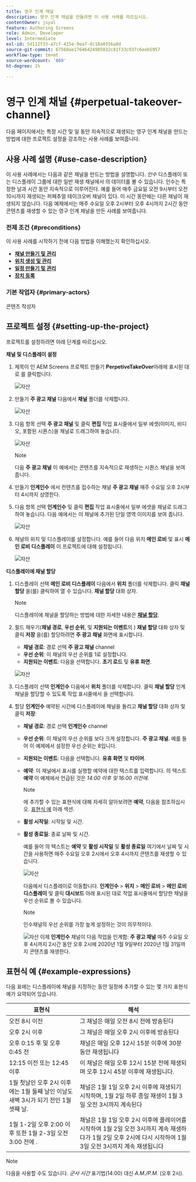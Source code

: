 ```yaml
---
title: 영구 인계 채널
description: 영구 인계 채널을 만들려면 이 사용 사례를 따르십시오.
contentOwner: jsyal
feature: Authoring Screens
role: Admin, Developer
level: Intermediate
exl-id: 5d112f33-a7cf-415e-9ea7-dc18a0356a8d
source-git-commit: 67560ae17646424985032c81f33c937c6eeb5957
workflow-type: tm+mt
source-wordcount: '869'
ht-degree: 1%

---
```


# 영구 인계 채널 {#perpetual-takeover-channel}

다음 페이지에서는 특정 시간 및 일 동안 지속적으로 재생되는 영구 인계 채널을 만드는 방법에 대한 프로젝트 설정을 강조하는 사용 사례를 보여줍니다.

## 사용 사례 설명 {#use-case-description}

이 사용 사례에서는 다음과 같은 채널을 만드는 방법을 설명합니다. *인수* 디스플레이 또는 디스플레이 그룹에 대한 일반 재생 채널에서 의 데이터를 볼 수 있습니다. 인수는 특정한 날과 시간 동안 지속적으로 이루어진다.
예를 들어 매주 금요일 오전 9시부터 오전 10시까지 재생되는 퍼페추얼 테이크오버 채널이 있다. 이 시간 동안에는 다른 채널이 재생되지 않습니다. 다음 예제에서는 매주 수요일 오후 2시부터 오후 4시까지 2시간 동안 콘텐츠를 재생할 수 있는 영구 인계 채널을 만든 사례를 보여줍니다.

### 전제 조건 {#preconditions}

이 사용 사례를 시작하기 전에 다음 방법을 이해했는지 확인하십시오.

* **[채널 만들기 및 관리](managing-channels.md)**
* **[위치 생성 및 관리](managing-locations.md)**
* **[일정 만들기 및 관리](managing-schedules.md)**
* **[장치 등록](device-registration.md)**

### 기본 작업자 {#primary-actors}

콘텐츠 작성자

## 프로젝트 설정 {#setting-up-the-project}

프로젝트를 설정하려면 아래 단계를 따르십시오.

**채널 및 디스플레이 설정**

1. 제목이 인 AEM Screens 프로젝트 만들기 **PerpetiveTakeOver**&#x200B;아래에 표시된 대로 를 클릭합니다.

   ![자산](assets/p_usecase1.png)

1. 만들기 **주 광고 채널** 다음에서 **채널** 폴더를 삭제합니다.

   ![자산](assets/p_usecase2.png)

1. 다음 항목 선택 **주 광고 채널** 및 클릭 **편집** 작업 표시줄에서 일부 에셋(이미지, 비디오, 포함된 시퀀스)을 채널로 드래그하여 놓습니다.

   ![자산](assets/p_usecase3.png)


   >[!NOTE]
   >다음 **주 광고 채널** 이 예에서는 콘텐츠를 지속적으로 재생하는 시퀀스 채널을 보여 줍니다.

1. 만들기 **인계인수** 에서 컨텐츠를 접수하는 채널 **주 광고 채널** 매주 수요일 오후 2시부터 4시까지 상영한다.

1. 다음 항목 선택 **인계인수** 및 클릭 **편집** 작업 표시줄에서 일부 에셋을 채널로 드래그하여 놓습니다. 다음 예에서는 이 채널에 추가된 단일 영역 이미지를 보여 줍니다.

   ![자산](assets/p_usecase4.png)

1. 채널의 위치 및 디스플레이를 설정합니다. 예를 들어 다음 위치 **메인 로비** 및 표시 **메인 로비 디스플레이** 이 프로젝트에 대해 설정됩니다.

   ![자산](assets/p_usecase5.png)

**디스플레이에 채널 할당**

1. 디스플레이 선택 **메인 로비 디스플레이** 다음에서 **위치** 폴더를 삭제합니다. 클릭 **채널 할당** 을(를) 클릭하여 열 수 있습니다. **채널 할당** 대화 상자.

   >[!NOTE]
   >디스플레이에 채널을 할당하는 방법에 대한 자세한 내용은 **[채널 할당](channel-assignment.md)**.

1. 필드 채우기(**채널 경로**, **우선 순위**, 및 **지원되는 이벤트**&#x200B;의 ) **채널 할당** 대화 상자 및 클릭 **저장** 을(를) 할당하려면 **주 광고 채널** 화면에 표시합니다.

   * **채널 경로**: 경로 선택 **주 광고 채널** channel
   * **우선 순위**: 이 채널의 우선 순위를 1로 설정합니다.
   * **지원되는 이벤트**: 다음을 선택합니다. **초기 로드** 및 **유휴 화면**.

   ![자산](assets/p_usecase6.png)

1. 디스플레이 선택 **인계인수** 다음에서 **위치** 폴더를 삭제합니다. 클릭 **채널 할당** 인계 채널을 할당할 수 있도록 작업 표시줄에서 을 선택합니다.

1. 할당 **인계인수** 예약된 시간에 디스플레이에 채널을 돌리고 **채널 할당** 대화 상자 및 클릭 **저장**:

   * **채널 경로**: 경로 선택 **인계인수** channel
   * **우선 순위**: 이 채널의 우선 순위를 보다 크게 설정합니다. **주 광고 채널**. 예를 들어 이 예제에서 설정한 우선 순위는 8입니다.
   * **지원되는 이벤트**: 다음을 선택합니다. **유휴 화면** 및 **타이머**.
   * **예약**: 이 채널에서 표시를 실행할 예약에 대한 텍스트를 입력합니다. 의 텍스트 **예약** 이 예제에서 언급된 것은 *14:00 이후 및 16:00 이전에*.

     >[!NOTE]
     >에 추가할 수 있는 표현식에 대해 자세히 알아보려면 **예약**, 다음을 참조하십시오. [표현식 예](#example-expressions) 아래 섹션.
   * **활성 시작일**: 시작일 및 시간.
   * **활성 종료일**: 종료 날짜 및 시간.

     예를 들어 의 텍스트는 **예약** 및 **활성 시작일** 및 **활성 종료일** 여기에서 날짜 및 시간을 사용하면 매주 수요일 오후 2시에서 오후 4시까지 콘텐츠를 재생할 수 있습니다.


     ![자산](assets/p_usecase7.png)

     다음에서 디스플레이로 이동합니다. **인계인수** > **위치** > **메인 로비** > **메인 로비 디스플레이** 및 클릭 **대시보드** 아래 표시된 대로 작업 표시줄에서 할당한 채널을 우선 순위로 볼 수 있습니다.

     >[!NOTE]
     >인수채널의 우선 순위를 가장 높게 설정하는 것이 의무적이다.

     ![자산](assets/p_usecase8.png)
이제 **인계인수** 채널이 다음 작업을 인계함: **주 광고 채널** 매주 수요일 오후 4시까지 2시간 동안 오후 2시에 2020년 1월 9일부터 2020년 1월 31일까지 콘텐츠를 재생한다.

## 표현식 예 {#example-expressions}

다음 표에는 디스플레이에 채널을 지정하는 동안 일정에 추가할 수 있는 몇 가지 표현식 예가 요약되어 있습니다.

| **표현식** | **해석** |
|---|---|
| 오전 8시 이전 | 그 채널은 매일 오전 8시 전에 방송된다 |
| 오후 2시 이후 | 그 채널은 매일 오후 2시 이후에 방송된다 |
| 오후 0:15 후 및 오후 0:45 전 | 채널은 매일 오후 12시 15분 이후에 30분 동안 재생됩니다 |
| 12:15 이전 또는 12:45 이후 | 이 채널은 매일 오후 12시 15분 전에 재생되며 오후 12시 45분 이후에 재생됩니다. |
| 1월 첫날인 오후 2시 이후에는 1월 둘째 날인 이날도 새벽 3시가 되기 전인 1월 셋째 날. | 채널은 1월 1일 오후 2시 이후에 재생되기 시작하며, 1월 2일 하루 종일 재생이 1월 3일 오전 3시까지 계속된다 |
| 1월 1-2일 오후 2:00 이후 또한 1월 2-3일 오전 3:00 전에 . | 채널은 1월 1일 오후 2시 이후에 플레이어를 시작하여 1월 2일 오전 3시까지 계속 재생하다가 1월 2일 오후 2시에 다시 시작하여 1월 3일 오전 3시까지 계속 재생됩니다 |

>[!NOTE]
>
>다음을 사용할 수도 있습니다. _군사 시간_ 표기법(14:00) 대신 *A.M./P.M.* (오후 2시).
